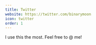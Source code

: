 ```yaml
---
title: Twitter
website: https://twitter.com/binarymoon
icon: twitter
order: 1
---
```

I use this the most. Feel free to @ me!

